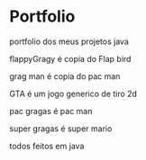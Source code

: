 # Portfolio

portfolio dos meus projetos java

flappyGragy é copia do Flap bird

grag man é copia do pac man

GTA é um jogo generico de tiro 2d

pac gragas é pac man

super gragas é super mario

todos feitos em java
